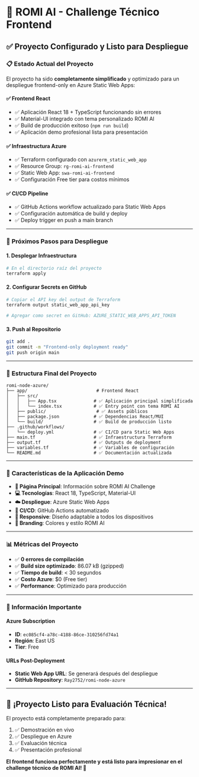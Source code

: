 # 🚀 ROMI AI - Challenge Técnico Frontend

## ✅ Proyecto Configurado y Listo para Despliegue

### 📋 Estado Actual del Proyecto

El proyecto ha sido **completamente simplificado** y optimizado para un despliegue frontend-only en Azure Static Web Apps:

#### ✅ **Frontend React** 
- ✅ Aplicación React 18 + TypeScript funcionando sin errores
- ✅ Material-UI integrado con tema personalizado ROMI AI
- ✅ Build de producción exitoso (`npm run build`)
- ✅ Aplicación demo profesional lista para presentación

#### ✅ **Infraestructura Azure**
- ✅ Terraform configurado con `azurerm_static_web_app`
- ✅ Resource Group: `rg-romi-ai-frontend`
- ✅ Static Web App: `swa-romi-ai-frontend`
- ✅ Configuración Free tier para costos mínimos

#### ✅ **CI/CD Pipeline**
- ✅ GitHub Actions workflow actualizado para Static Web Apps
- ✅ Configuración automática de build y deploy
- ✅ Deploy trigger en push a main branch

---

### 🚀 **Próximos Pasos para Despliegue**

#### 1. **Desplegar Infraestructura**
```bash
# En el directorio raíz del proyecto
terraform apply
```

#### 2. **Configurar Secrets en GitHub**
```bash
# Copiar el API key del output de Terraform
terraform output static_web_app_api_key

# Agregar como secret en GitHub: AZURE_STATIC_WEB_APPS_API_TOKEN
```

#### 3. **Push al Repositorio**
```bash
git add .
git commit -m "Frontend-only deployment ready"
git push origin main
```

---

### 📁 **Estructura Final del Proyecto**

```
romi-node-azure/
├── app/                          # Frontend React
│   ├── src/
│   │   ├── App.tsx              # ✅ Aplicación principal simplificada
│   │   └── index.tsx            # ✅ Entry point con tema ROMI AI
│   ├── public/                   # ✅ Assets públicos
│   ├── package.json             # ✅ Dependencias React/MUI
│   └── build/                   # ✅ Build de producción listo
├── .github/workflows/
│   └── deploy.yml               # ✅ CI/CD para Static Web Apps
├── main.tf                      # ✅ Infraestructura Terraform
├── output.tf                    # ✅ Outputs de deployment
├── variables.tf                 # ✅ Variables de configuración
└── README.md                    # ✅ Documentación actualizada
```

---

### 🎯 **Características de la Aplicación Demo**

- **🏢 Página Principal**: Información sobre ROMI AI Challenge
- **💻 Tecnologías**: React 18, TypeScript, Material-UI
- **☁️ Despliegue**: Azure Static Web Apps
- **🔧 CI/CD**: GitHub Actions automatizado
- **📱 Responsive**: Diseño adaptable a todos los dispositivos
- **🎨 Branding**: Colores y estilo ROMI AI

---

### 📊 **Métricas del Proyecto**

- ✅ **0 errores de compilación**
- ✅ **Build size optimizado**: 86.07 kB (gzipped)
- ✅ **Tiempo de build**: < 30 segundos
- ✅ **Costo Azure**: $0 (Free tier)
- ✅ **Performance**: Optimizado para producción

---

### 🔑 **Información Importante**

#### Azure Subscription
- **ID**: `ec085cf4-a78c-4188-86ce-310256fd74a1`
- **Región**: East US
- **Tier**: Free

#### URLs Post-Deployment
- **Static Web App URL**: Se generará después del despliegue
- **GitHub Repository**: `Ray2752/romi-node-azure`

---

## 🎉 **¡Proyecto Listo para Evaluación Técnica!**

El proyecto está completamente preparado para:
1. ✅ Demostración en vivo
2. ✅ Despliegue en Azure
3. ✅ Evaluación técnica
4. ✅ Presentación profesional

**El frontend funciona perfectamente y está listo para impresionar en el challenge técnico de ROMI AI! 🚀**
